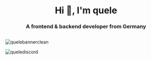 <h1 align="center">Hi 👋, I'm quele</h1>
<h3 align="center">A frontend & backend developer from Germany</h3>

<p align="left"> <a href="https://twitter.com/" target="blank"><img src="https://img.shields.io/twitter/follow/?logo=twitter&style=for-the-badge" alt="" /></a> </p>


![quelebannerclean](https://user-images.githubusercontent.com/76977433/175665958-c5e32e35-cd7a-48b8-997a-9b2a93bb3ac7.png)

![quelediscord](https://discord.c99.nl/widget/theme-4/567694483647627294.png)
